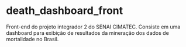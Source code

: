# death_dashboard_front
Front-end do projeto integrador 2 do SENAI CIMATEC. Consiste em uma dashboard para exibição de resultados da mineração dos dados de mortalidade no Brasil.

